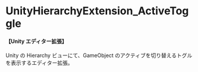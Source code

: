 # UnityHierarchyExtension_ActiveToggle
#### 【Unity エディター拡張】  
Unity の Hierarchy ビューにて、GameObject のアクティブを切り替えるトグルを表示するエディター拡張。
